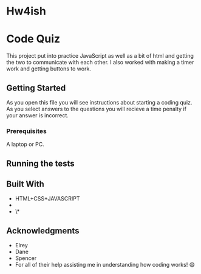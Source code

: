 # Hw4ish
# Code Quiz

This project put into practice JavaScript as well as a bit of html and getting the two to communicate with each other. I also worked with making a timer work and getting buttons to work.

## Getting Started

As you open this file you will see instructions about starting a coding quiz. As you select answers to the questions you will recieve a time penalty if your answer is incorrect.

### Prerequisites

A laptop or PC.

## Running the tests



## Built With

 * HTML+CSS+JAVASCRIPT
 *  <link rel="stylesheet" href="https://stackpath.bootstrapcdn.com/bootstrap/4.3.1/css/bootstrap.min.css">
 *  <link rel="stylesheet" href="style.css" /> \*<script src="script.js"></script>

## Acknowledgments

* Elrey
* Dane
* Spencer
* For all of their help assisting me in understanding how coding works! :smile:

